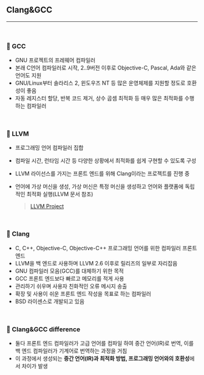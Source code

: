 ## Clang&GCC

***

<br>

### :pushpin: GCC

- GNU 프로젝트의 프레웨어 컴파일러
- 본래 C언어 컴파일러로 시작, 2..9버전 이후로 Objective-C, Pascal, Ada와 같은 언어도 지원
- GNU/Linux부터 솔라리스 2, 윈도우즈 NT 등 많은 운영체제를 지원할 정도로 호환성이 좋음
- 자동 레지스터 할당, 반복 코드 제거, 상수 곱셈 최적화 등 매우 많은 최적화를 수행하는 컴파일러

<br>

### :pushpin: LLVM

- 프로그래밍 언어 컴파일러 집합

- 컴파일 시간, 런타임 시간 등 다양한 상황에서 최적화를 쉽게 구현할 수 있도록 구성

- LLVM 라이선스를 가지는 프론트 엔드를 위해 Clang이라는 프로젝트를 진행 중

- 언어에 가상 머신을 생성, 가상 머신은 특정 머신을 생성하고 언어와 플랫폼에 독립적인 최적화 실행(LLVM 문서 참조)

  > [LLVM Project](https://github.com/Lee-HyeongSeok/Tech-For-Developer/blob/master/Tech/c%2B%2BIn-Depth/LLVM%20project.md)

<br>

### :pushpin: Clang

- C, C++, Objective-C, Objective-C++ 프로그래밍 언어를 위한 컴파일러 프론트 엔드
- LLVM을 백 엔드로 사용하며 LLVM 2.6 이후로 릴리즈의 일부로 자리잡음
- GNU 컴파일러 모음(GCC)를 대체하기 위한 목적
- GCC 프론트 엔드보다 빠르고 메모리를 적게 사용
- 관리하기 쉬우며 사용자 친화적인 오류 메시지 송출
- 확장 및 사용이 쉬운 프론트 엔드 작성을 목표로 하는 컴파일러
- BSD 라이센스로 개발되고 있음

<br>

### :pushpin: Clang&GCC  difference

- 둘다 프론트 엔드 컴파일러가 고급 언어를 컴파일 하여 중간 언어(IR)로 번역, 이를 백 엔드 컴파일러가 기계어로 번역하는 과정을 거침
- 이 과정에서 생성되는 **중간 언어(IR)과 최적화 방법, 프로그래밍 언어와의 호환성**에서 차이가 발생